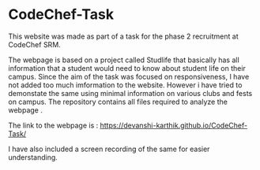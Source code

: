 # CodeChef-Task

This website was made as part of a task for the phase 2 recruitment at CodeChef SRM.

The webpage is based on a project called Studlife that basically has all information that a student would need to know about student life on their campus. Since the aim of the task was focused on responsiveness, I have not added too much imformation to the website. However i have tried to demonstate the same using minimal information on various clubs and fests on campus.
The repository contains all files required to analyze the webpage .

The link to the webpage is : https://devanshi-karthik.github.io/CodeChef-Task/

I have also included a screen recording of the same for easier understanding.

